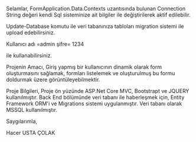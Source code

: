 Selamlar,
  FormApplication.Data.Contexts uzantısında bulunan Connection String değeri kendi Sql sisteminize ait bilgiler ile değiştirilerek aktif edilebilir.
  
  Update-Database komutu ile veri tabanınıza tabloları migration sistemi ile upload edebilirsiniz.
  
  Kullanıcı adı =admin
  şifre= 1234
  
ile kullanabilirsiniz.

Projenin Amacı, 
Giriş yapmış bir kullanıcının dinamik olarak form oluşturmasını sağlamak, formları listelemek ve oluşturulmuş bu formu doldurmak üzere görüntüleyebilmektir.

Proje Bilgileri,
Proje ön yüzünde ASP.Net Core MVC, Bootstrapt ve JQUERY kullanılmıştır.
Back End bölümünde veri tabanı ile haberleşmek için, Entity Framework ORM'i ve Migrations sistemi uygulanmıştır.
Veri tabanı olarak MSSQL kullanılmıştır.

Saygılarımla,

Hacer USTA ÇOLAK

